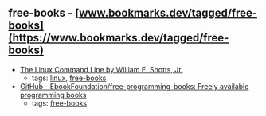 free-books - [www.bookmarks.dev/tagged/free-books](https://www.bookmarks.dev/tagged/free-books)
---
* [The Linux Command Line by William E. Shotts, Jr.](http://linuxcommand.org/tlcl.php)
    * tags: [linux](../tagged/linux.md), [free-books](../tagged/free-books.md)
* [GitHub - EbookFoundation/free-programming-books: Freely available programming books](https://github.com/EbookFoundation/free-programming-books)
    * tags: [free-books](../tagged/free-books.md)
